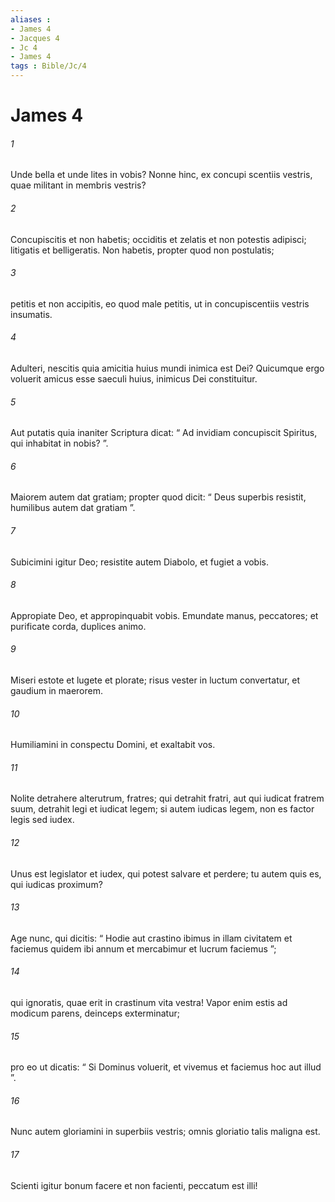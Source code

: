 ```yaml
---
aliases : 
- James 4
- Jacques 4
- Jc 4
- James 4
tags : Bible/Jc/4
---
```


# James 4

###### 1
Unde bella et unde lites in vobis? Nonne hinc, ex concupi scentiis vestris, quae militant in membris vestris? 
###### 2
Concupiscitis et non habetis; occiditis et zelatis et non potestis adipisci; litigatis et belligeratis. Non habetis, propter quod non postulatis; 
###### 3
petitis et non accipitis, eo quod male petitis, ut in concupiscentiis vestris insumatis. 
###### 4
Adulteri, nescitis quia amicitia huius mundi inimica est Dei? Quicumque ergo voluerit amicus esse saeculi huius, inimicus Dei constituitur. 
###### 5
Aut putatis quia inaniter Scriptura dicat: “ Ad invidiam concupiscit Spiritus, qui inhabitat in nobis? ”. 
###### 6
Maiorem autem dat gratiam; propter quod dicit: “ Deus superbis resistit, humilibus autem dat gratiam ”.
###### 7
Subicimini igitur Deo; resistite autem Diabolo, et fugiet a vobis. 
###### 8
Appropiate Deo, et appropinquabit vobis. Emundate manus, peccatores; et purificate corda, duplices animo. 
###### 9
Miseri estote et lugete et plorate; risus vester in luctum convertatur, et gaudium in maerorem. 
###### 10
Humiliamini in conspectu Domini, et exaltabit vos.
###### 11
Nolite detrahere alterutrum, fratres; qui detrahit fratri, aut qui iudicat fratrem suum, detrahit legi et iudicat legem; si autem iudicas legem, non es factor legis sed iudex. 
###### 12
Unus est legislator et iudex, qui potest salvare et perdere; tu autem quis es, qui iudicas proximum?
###### 13
Age nunc, qui dicitis: “ Hodie aut crastino ibimus in illam civitatem et faciemus quidem ibi annum et mercabimur et lucrum faciemus ”; 
###### 14
qui ignoratis, quae erit in crastinum vita vestra! Vapor enim estis ad modicum parens, deinceps exterminatur; 
###### 15
pro eo ut dicatis: “ Si Dominus voluerit, et vivemus et faciemus hoc aut illud ”. 
###### 16
Nunc autem gloriamini in superbiis vestris; omnis gloriatio talis maligna est. 
###### 17
Scienti igitur bonum facere et non facienti, peccatum est illi!
